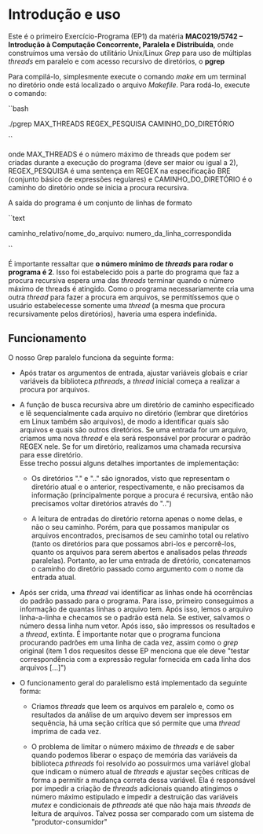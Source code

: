 #  Introdução e uso

Este é o primeiro Exercício-Programa (EP1) da matéria **MAC0219/5742 – Introdução à Computação Concorrente, Paralela e Distribuída**, onde construímos uma versão do utilitário Unix/Linux _Grep_ para uso de múltiplas _threads_ em paralelo e com acesso recursivo de diretórios, o **pgrep**

Para compilá-lo, simplesmente execute o comando _make_ em um terminal no diretório onde está localizado o arquivo _Makefile_. Para rodá-lo, execute o comando:

``bash

./pgrep MAX_THREADS REGEX_PESQUISA CAMINHO_DO_DIRETÓRIO

``

onde MAX_THREADS é o número máximo de threads que podem ser criadas durante a execução do programa (deve ser maior ou igual a 2), REGEX_PESQUISA é uma sentença em REGEX na especificação BRE (conjunto básico de expressões regulares) e CAMINHO_DO_DIRETÓRIO é o caminho do diretório onde se inicia a procura recursiva.

A saída do programa é um conjunto de linhas de formato

``text

caminho_relativo/nome_do_arquivo: numero_da_linha_correspondida

``

É importante ressaltar que **o número mínimo de _threads_ para rodar o programa é 2**. Isso foi estabelecido pois a parte do programa que faz a procura recursiva espera uma das _threads_ terminar quando o número máximo de threads é atingido. Como o programa necessariamente cria uma outra _thread_ para fazer a procura em arquivos, se permitíssemos que o usuário estabelecesse somente uma _thread_ (a mesma que procura recursivamente pelos diretórios), haveria uma espera indefinida.

## Funcionamento

O nosso Grep paralelo funciona da seguinte forma:

-   Após tratar os argumentos de entrada, ajustar variáveis globais e
    criar variáveis da biblioteca *pthreads*, a *thread* inicial começa
    a realizar a procura por arquivos.

-   A função de busca recursiva abre um diretório de caminho
    especificado e lê sequencialmente cada arquivo no diretório (lembrar
    que diretórios em Linux também são arquivos), de modo a identificar
    quais são arquivos e quais são outros diretórios. Se uma entrada for
    um arquivo, criamos uma nova *thread* e ela será responsável por
    procurar o padrão REGEX nele. Se for um diretório, realizamos uma
    chamada recursiva para esse diretório.\
    Esse trecho possui alguns detalhes importantes de implementação:

    -   Os diretórios \".\" e \"..\" são ignorados, visto que
        representam o diretório atual e o anterior, respectivamente, e
        não precisamos da informação (principalmente porque a procura é
        recursiva, então não precisamos voltar diretórios através do
        \"..\")

    -   A leitura de entradas do diretório retorna apenas o nome delas,
        e não o seu caminho. Porém, para que possamos manipular os
        arquivos encontrados, precisamos de seu caminho total ou
        relativo (tanto os diretórios para que possamos abri-los e
        percorrê-los, quanto os arquivos para serem abertos e analisados
        pelas *threads* paralelas). Portanto, ao ler uma entrada de
        diretório, concatenamos o caminho do diretório passado como
        argumento com o nome da entrada atual.

-   Após ser crida, uma *thread* vai identificar as linhas onde há
    ocorrências do padrão passado para o programa. Para isso, primeiro
    conseguimos a informação de quantas linhas o arquivo tem. Após isso,
    lemos o arquivo linha-a-linha e checamos se o padrão está nela. Se
    estiver, salvamos o número dessa linha num vetor. Após isso, são
    impressos os resultados e a *thread*, extinta. É importante notar
    que o programa funciona procurando padrões em uma linha de cada vez,
    assim como o *grep* original (item 1 dos requesitos desse EP
    menciona que ele deve \"testar correspondência com a expressão
    regular fornecida em cada linha dos arquivos \[\...\]\")

-   O funcionamento geral do paralelismo está implementado da seguinte
    forma:

    -   Criamos *threads* que leem os arquivos em paralelo e, como os
        resultados da análise de um arquivo devem ser impressos em
        sequência, há uma seção crítica que só permite que uma *thread*
        imprima de cada vez.

    -   O problema de limitar o número máximo de *threads* e de saber
        quando podemos liberar o espaço de memória das variáveis da
        biblioteca *pthreads* foi resolvido ao possuirmos uma variável
        global que indicam o número atual de *threads* e ajustar seções
        críticas de forma a permitir a mudança correta dessa variável.
        Ela é responsável por impedir a criação de *threads* adicionais
        quando atingimos o número máximo estipulado e impedir a
        destruição das variáveis *mutex* e condicionais de *pthreads*
        até que não haja mais *threads* de leitura de arquivos. Talvez
        possa ser comparado com um sistema de \"produtor-consumidor\"
